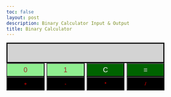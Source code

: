 ```yaml
---
toc: false
layout: post
description: Binary Calculator Input & Output
title: Binary Calculator
---
```


<html>
    <head>
        <style>
             #res {
              background: lightgray;
              border: solid;
              width: 81%;
              height: 48px;
              font-size: 20px;
              color: black;
              float: center;
            }
            #btns {
              width: 90%;
              text-align: center 
              width: 22%;
              height: 36px;
              font-size: 18px;
              float: center;
            }
            .upper {
              display: inline;
              position: top;
            }
            .lgreen {
              background: lightgreen;
              color: brown;
              display: inline;
              width: 22%;
              height: 36px;
              font-size: 18px;
            }
            .dgreen {
              background: darkgreen;
              color: white;
              display: inline;
              width: 22%;
              height: 36px;
              font-size: 18px;
            }
            .lower {
              disply: inline;
              position: bottom;
            }
            .operator {
              background: black;
              color: red;
              height: 36px;
              width: 22%;
              font-size 18px;
            }
        </style>
        <meta charset="utf-8">
        </head>
    <body>
        <div id="res"></div>
        <div id="btns">
            <div class="upper">
                <button class="lgreen" id="btn0" onclick="key('0')">0</button>
                <button class="lgreen" id="btn1" onclick="key('1')">1</button>
                <button class="dgreen" id="btnClr" onclick="cl()">C</button>
                <button class="dgreen" id="btnEql" onclick="operatorFunx()">=</button>
            </div>
              <div class="lower">
                <button id="btnSum" class="operator" onclick="key('+')">
                  +</button>
                <button id="btnSub" class="operator" onclick="key('-')">
                  -</button>
                <button id="btnMul" class="operator" onclick="key('*')">
                  *</button>
                <button id="btnDiv" class="operator" onclick="key('/')">
                  /</button>
              </div>
            </div>  
        <script>
            var screen="";
            function operatorFunx(){
                if(screen.indexOf("+")!= -1){
                    var numbers = screen.split("+");
                    var x = parseInt(numbers[0],2);
                    var y = parseInt(numbers[1],2);
                    var sum = x+y;
                    var ans = sum.toString(2);
                }
                else if(screen.indexOf("-")!= -1){
                    var numbers = screen.split("-");
                    var x = parseInt(numbers[0],2);
                    var y = parseInt(numbers[1],2);
                    var sub = x-y;
                    var ans = sub.toString(2);
                }
                else if(screen.indexOf("*")!= -1){
                    var numbers = screen.split("*");
                    var x = parseInt(numbers[0],2);
                    var y = parseInt(numbers[1],2);
                    var mul = x*y;
                    var ans = mul.toString(2);
                }
                else if(screen.indexOf("/")!= -1){
                    var numbers = screen.split("/");
                    var x = parseInt(numbers[0],2);
                    var y = parseInt(numbers[1],2);
                    var div = x/y;
                    var ans = div.toString(2);
                }
                screen = ans;
                document.getElementById("res").innerHTML = screen;
            }
            function key(c){
                console.log(screen);
                screen += c;
                document.getElementById("res").innerHTML = screen;
            }
            function cl(){
                screen="";
                document.getElementById("res").innerHTML=screen;
            }
                    
        </script>
    </body>
</html>